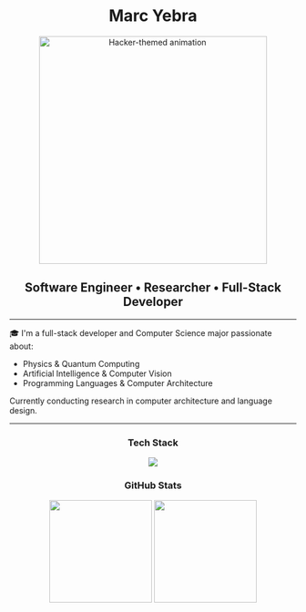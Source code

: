 <h1 align="center">Marc Yebra</h1>

<p align="center">
  <img src="https://i.pinimg.com/originals/6d/d1/2a/6dd12a43413989fcdfeff0f9b8b46f20.gif" width="400" alt="Hacker-themed animation" />
</p>

<h2 align="center">Software Engineer • Researcher • Full-Stack Developer</h2>

---

🎓 I'm a full-stack developer and Computer Science major passionate about:

- Physics & Quantum Computing  
- Artificial Intelligence & Computer Vision  
- Programming Languages & Computer Architecture  

Currently conducting research in computer architecture and language design.

---

<h3 align="center">Tech Stack</h3>
<p align="center">
  <img src="https://skillicons.dev/icons?i=javascript,java,python,ruby,react,next,rails,firebase,npm,docker,postgresql,postman,jira" />
</p>




<h3 align="center">GitHub Stats</h3>

<p align="center">
  <img src="https://github-readme-stats.vercel.app/api?username=MarcYebra&theme=yeblu&show_icons=true&count_private=true&include_all_commits=true" height="180"/>
  <img src="https://github-readme-stats.vercel.app/api/top-langs/?username=MarcYebra&layout=compact&theme=yeblu" height="180"/>
</p>
